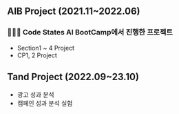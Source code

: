 ## AIB Project (2021.11~2022.06)
### 👩🏻‍💻 Code States AI BootCamp에서 진행한 프로젝트
- Section1️ ~ 4 Project 
- CP1, 2 Project

## Tand Project (2022.09~23.10)
- 광고 성과 분석
- 캠페인 성과 분석 실험
